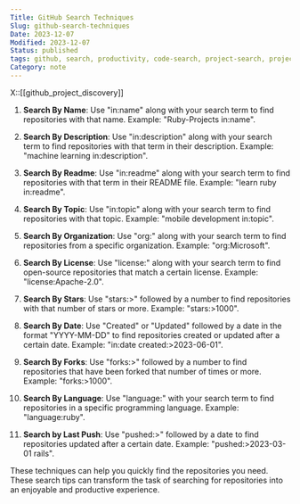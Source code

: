 ```yaml
---
Title: GitHub Search Techniques
Slug: github-search-techniques
Date: 2023-12-07
Modified: 2023-12-07
Status: published
tags: github, search, productivity, code-search, project-search, project-discovery
Category: note
---
```


X::[[github_project_discovery]]

1. **Search By Name**: Use "in:name" along with your search term to find repositories with that name. Example: "Ruby-Projects in:name".
    
2. **Search By Description**: Use "in:description" along with your search term to find repositories with that term in their description. Example: "machine learning in:description".
    
3. **Search By Readme**: Use "in:readme" along with your search term to find repositories with that term in their README file. Example: "learn ruby in:readme".
    
4. **Search By Topic**: Use "in:topic" along with your search term to find repositories with that topic. Example: "mobile development in:topic".
    
5. **Search By Organization**: Use "org:" along with your search term to find repositories from a specific organization. Example: "org:Microsoft".
    
6. **Search By License**: Use "license:" along with your search term to find open-source repositories that match a certain license. Example: "license:Apache-2.0".
    
7. **Search By Stars**: Use "stars:>" followed by a number to find repositories with that number of stars or more. Example: "stars:>1000".
    
8. **Search By Date**: Use "Created" or "Updated" followed by a date in the format "YYYY-MM-DD" to find repositories created or updated after a certain date. Example: "in:date created:>2023-06-01".
    
9. **Search By Forks**: Use "forks:>" followed by a number to find repositories that have been forked that number of times or more. Example: "forks:>1000".
    
10. **Search By Language**: Use "language:" with your search term to find repositories in a specific programming language. Example: "language:ruby".
    
11. **Search by Last Push**: Use "pushed:>" followed by a date to find repositories updated after a certain date. Example: "pushed:>2023-03-01 rails".
    

These techniques can help you quickly find the repositories you need. These search tips can transform the task of searching for repositories into an enjoyable and productive experience.